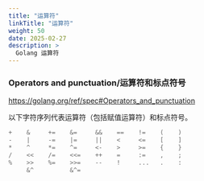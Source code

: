 ```yaml
---
title: "运算符"
linkTitle: "运算符"
weight: 50
date: 2025-02-27
description: >
  Golang 运算符
---
```



### Operators and punctuation/运算符和标点符号

https://golang.org/ref/spec#Operators_and_punctuation

以下字符序列代表运算符（包括赋值运算符）和标点符号。

```go
+    &     +=    &=     &&    ==    !=    (    )
-    |     -=    |=     ||    <     <=    [    ]
*    ^     *=    ^=     <-    >     >=    {    }
/    <<    /=    <<=    ++    =     :=    ,    ;
%    >>    %=    >>=    --    !     ...   .    :
     &^          &^=
```


